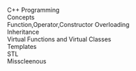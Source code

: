 C++ Programming <br>
Concepts<br>
Function,Operator,Constructor Overloading<br>
Inheritance<br>
Virtual Functions and Virtual Classes<br>
Templates<br>
STL<br>
Misscleenous
